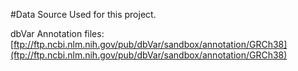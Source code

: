 #Data Source Used for this project.

dbVar Annotation files:  [ftp://ftp.ncbi.nlm.nih.gov/pub/dbVar/sandbox/annotation/GRCh38](ftp://ftp.ncbi.nlm.nih.gov/pub/dbVar/sandbox/annotation/GRCh38)
